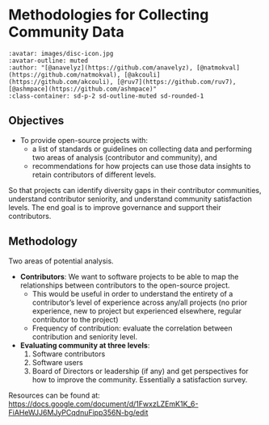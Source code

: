 # Methodologies for Collecting Community Data

```{article-info}
:avatar: images/disc-icon.jpg
:avatar-outline: muted
:author: "[@anavelyz](https://github.com/anavelyz), [@natmokval](https://github.com/natmokval), [@akcouli](https://github.com/akcouli), [@ruv7](https://github.com/ruv7), [@ashmpace](https://github.com/ashmpace)"
:class-container: sd-p-2 sd-outline-muted sd-rounded-1
```

## Objectives

* To provide open-source projects with:
  * a list of standards or guidelines on collecting data and performing two areas of analysis (contributor and community), and
  * recommendations for how projects can use those data insights to retain contributors of different levels.

So that projects can identify diversity gaps in their contributor communities, understand contributor seniority, and understand community satisfaction levels. The end goal is to improve governance and support their contributors.

## Methodology

Two areas of potential analysis.

* **Contributors**: We want to software projects to be able to map the relationships between contributors to the open-source project.
  * This would be useful in order to understand the entirety of a contributor’s level of experience across any/all projects (no prior experience, new to project but experienced elsewhere, regular contributor to the project)
  * Frequency of contribution: evaluate the correlation between contribution and seniority level.
* **Evaluating community at three levels**:
  1. Software contributors
  2. Software users
  3. Board of Directors or leadership (if any) and get perspectives for how to improve the community. Essentially a satisfaction survey.

Resources can be found at: <https://docs.google.com/document/d/1FwxzLZEmK1K_6-FiAHeWJJ6MJyPCqdnuFipp356N-bg/edit>